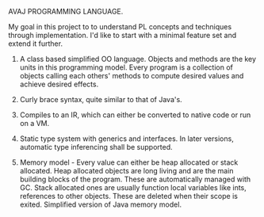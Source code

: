 AVAJ PROGRAMMING LANGUAGE.

My goal in this project to to understand PL concepts and techniques through
implementation. I'd like to start with a minimal feature set and extend it
further.

1.  A class based simplified OO language. Objects and methods are the key units
    in this programming model. Every program is a collection of objects calling
    each others' methods to compute desired values and achieve desired effects.

2.  Curly brace syntax, quite similar to that of Java's.

3.  Compiles to an IR, which can either be converted to native code or run on a
    VM.

4.  Static type system with generics and interfaces. In later versions,
    automatic type inferencing shall be supported.

5.  Memory model - Every value can either be heap allocated or stack allocated.
    Heap allocated objects are long living and are the main building blocks of
    the program. These are automatically managed with GC. Stack allocated ones
    are usually function local variables like ints, references to other objects.
    These are deleted when their scope is exited. Simplified version of Java
    memory model.
